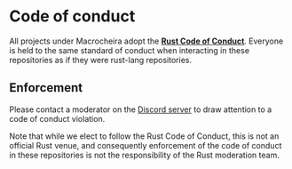 # Code of conduct

All projects under Macrocheira adopt the **[Rust Code of Conduct]**. Everyone is held to the same standard of conduct
when interacting in these repositories as if they were rust-lang repositories.

[Rust Code of Conduct]: https://www.rust-lang.org/policies/code-of-conduct

## Enforcement

Please contact a moderator on the [Discord server] to draw attention to a code of conduct violation.

[Discord server]: https://discord.gg/2YJCkR49

Note that while we elect to follow the Rust Code of Conduct, this is not an
official Rust venue, and consequently enforcement of the code of conduct in
these repositories is not the responsibility of the Rust moderation team.